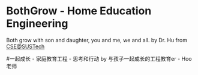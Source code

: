 # BothGrow - Home Education Engineering
Both grow with son and daughter, you and me, we and all.
by Dr. Hu 
from [CSE@SUSTech](hucf@sustech.edu.cn)

#一起成长 - 家庭教育工程  - 思考和行动
by 与孩子一起成长的工程教育er - Hoo老师
